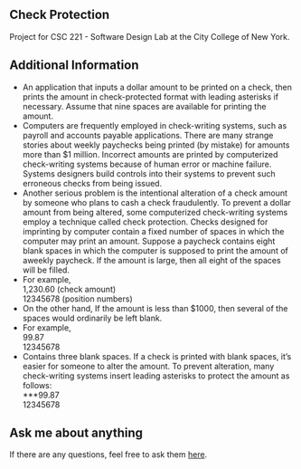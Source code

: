 ## Check Protection
Project for CSC 221 - Software Design Lab at the City College of New York.
## Additional Information
- An application that inputs a dollar amount to be printed on a check, then prints the amount in check-protected format with leading asterisks if necessary. Assume that nine spaces are available for printing the amount.
- Computers are frequently employed in check-writing systems, such as payroll and accounts payable applications. There are many strange stories about weekly paychecks being printed (by mistake) for amounts more than $1 million. Incorrect amounts are printed by computerized check-writing systems because of human error or machine failure. Systems designers build controls into their systems to prevent such erroneous checks from being issued.
- Another serious problem is the intentional alteration of a check amount by someone who plans to cash a check fraudulently. To prevent a dollar amount from being altered, some computerized check-writing systems employ a technique called check protection. Checks designed for imprinting by computer contain a fixed number of spaces in which the computer may print an amount. Suppose a paycheck contains eight blank spaces in which the computer is supposed to print the amount of aweekly paycheck. If the amount is large, then all eight of the spaces will be filled.
- For example,<br/>
1,230.60 (check amount)<br/>
12345678 (position numbers)<br/>
- On the other hand, If the amount is less than $1000, then several of the spaces would ordinarily be left blank.
- For example,<br/>
99.87<br/>
12345678
- Contains three blank spaces. If a check is printed with blank spaces, it’s easier for someone to alter the amount. To prevent alteration, many check-writing systems insert leading asterisks to protect the amount as follows:<br/>
***99.87<br/>
12345678
## Ask me about anything
If there are any questions, feel free to ask them [here](https://github.com/ChibiKev/Check-Protection/issues).